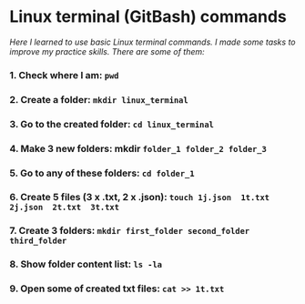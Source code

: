# Linux terminal (GitBash) commands
*Here I learned to use basic Linux terminal commands. I made some tasks to improve my practice skills. There are some of them:*
### 1. Check where I am: `pwd`
### 2. Create a folder: `mkdir linux_terminal`
### 3. Go to the created folder: `cd linux_terminal`
### 4. Make 3 new folders: mkdir `folder_1 folder_2 folder_3`
### 5. Go to any of these folders: `cd folder_1`
### 6. Create 5 files (3 x .txt, 2 x .json): `touch 1j.json  1t.txt  2j.json  2t.txt  3t.txt`
### 7. Create 3 folders: `mkdir first_folder second_folder third_folder`
### 8. Show folder content list: `ls -la`
### 9. Open some of created txt files: `cat >> 1t.txt`
